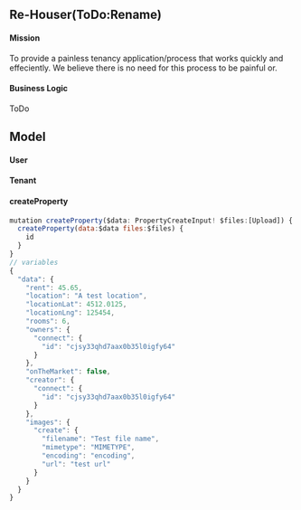 ## Re-Houser(ToDo:Rename)

#### Mission

To provide a painless tenancy application/process that works quickly and effeciently. We believe there is no need for this process to be painful or.

#### Business Logic

ToDo

## Model

#### User

#### Tenant

####

#### createProperty

```js
mutation createProperty($data: PropertyCreateInput! $files:[Upload]) {
  createProperty(data:$data files:$files) {
    id
  }
}
// variables
{
  "data": {
    "rent": 45.65,
    "location": "A test location",
    "locationLat": 4512.0125,
    "locationLng": 125454,
    "rooms": 6,
    "owners": {
      "connect": {
        "id": "cjsy33qhd7aax0b35l0igfy64"
      }
    },
    "onTheMarket": false,
    "creator": {
      "connect": {
        "id": "cjsy33qhd7aax0b35l0igfy64"
      }
    },
    "images": {
      "create": {
        "filename": "Test file name",
        "mimetype": "MIMETYPE",
        "encoding": "encoding",
        "url": "test url"
      }
    }
  }
}
```
